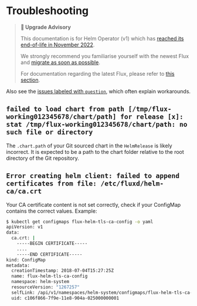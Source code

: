 # Troubleshooting

> **🛑 Upgrade Advisory**
>
> This documentation is for Helm Operator (v1) which has [reached its end-of-life in November 2022](https://fluxcd.io/blog/2022/10/september-2022-update/#flux-legacy-v1-retirement-plan).
>
> We strongly recommend you familiarise yourself with the newest Flux and [migrate as soon as possible](https://fluxcd.io/flux/migration/).
>
> For documentation regarding the latest Flux, please refer to [this section](https://fluxcd.io/flux/).

Also see the [issues labeled with
`question`](https://github.com/fluxcd/helm-operator/labels/question), which often
explain workarounds.

## `failed to load chart from path [/tmp/flux-working012345678/chart/path] for release [x]: stat /tmp/flux-working012345678/chart/path: no such file or directory`

The `.chart.path` of your Git sourced chart in the `HelmRelease` is likely
incorrect. It is expected to be a path to the chart folder relative to the
root directory of the Git repository.

## `Error creating helm client: failed to append certificates from file: /etc/fluxd/helm-ca/ca.crt`

Your CA certificate content is not set correctly, check if your ConfigMap contains the correct values. Example:

```bash
$ kubectl get configmaps flux-helm-tls-ca-config -o yaml
apiVersion: v1
data:
  ca.crt: |
    -----BEGIN CERTIFICATE-----
    ....
    -----END CERTIFICATE-----
kind: ConfigMap
metadata:
  creationTimestamp: 2018-07-04T15:27:25Z
  name: flux-helm-tls-ca-config
  namespace: helm-system
  resourceVersion: "1267257"
  selfLink: /api/v1/namespaces/helm-system/configmaps/flux-helm-tls-ca-config
  uid: c106f866-7f9e-11e8-904a-025000000001
```
